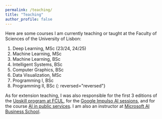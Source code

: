 ```yaml
---
permalink: /teaching/
title: "Teaching"
author_profile: false
---
```


Here are some courses I am currently teaching or taught at the Faculty of Sciences of the University of Lisbon:

1. Deep Learning, MSc (23/24, 24/25)
1. Machine Learning, MSc
1. Machine Learning, BSc
1. Intelligent Systems, BSc
1. Computer Graphics, BSc
1. Data Visualization, MSc
1. Programming I, BSc
1. Programming II, BSc
   {: reversed="reversed"}

As for extension teaching, I was also responsible for the first 3 editions of the [Upskill program at FCUL](https://ciencias.ulisboa.pt/pt/tags/upskill), for the [Google Impulso AI sessions](https://ciencias.ulisboa.pt/pt/tags/impulso-ia), and for the course [AI in public services](https://ciencias.ulisboa.pt/pt/evento/03-02-2025/inteligencia-artificial-na-sociedade-e-servicos-publicos). I am also an instructor at [Microsoft AI Business School](https://www.ina.pt/images/AI_Business_School_03102023.html).
